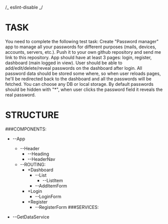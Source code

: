/_ eslint-disable _/

# TASK

You need to complete the following test task:
Create "Password manager" app to manage all your passwords for different purposes (mails, devices, accounts, servers, etc.).
Push it to your own github repository and send me link to this repository.
App should have at least 3 pages: login, register, dashboard (main logged in view).
User should be able to add/edit/delete/reveal passwords on the dashboard after login.
All password data should be stored some where, so when user reloads pages, he'll be redirected back to the dashboard and all the passwords will be fetched.
You can choose any DB or local storage.
By default passwords should be hidden with "\*", when user clicks the password field it reveals the real password.

# STRUCTURE

###COMPONENTS:

 * --App
   * --Header
     * --Heading
     * --HeaderNav
   * --ROUTING:
     * +Dashboard
       * --List
         * --ListItem
       * --AddItemForm
     * +Login
       * --LoginForm
     * +Register
       * --RegisterForm
###SERVICES:

 * --GetDataService